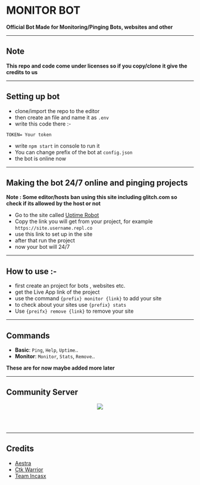 # MONITOR BOT

**Official Bot Made for Monitoring/Pinging Bots, websites and other**

--------------
## Note

**This repo and code come under licenses so if you copy/clone it give the credits to us**

-------

## Setting up bot
- clone/import the repo to the editor 
- then create an file and name it as `.env`
- write this code there :-
```env
TOKEN= Your token
```
- write `npm start` in console to run it
- You can change prefix of the bot at `config.json`
- the bot is online now
--------

## Making the bot 24/7 online and pinging projects

**Note : Some editor/hosts ban using this site including glitch.com so check if its allowed by the host or not**
- Go to the site called [Uptime Robot](https://uptimerobot.com/)
- Copy the link you will get from your project, for example `https://site.username.repl.co`
- use this link to set up in the site
- after that run the project
- now your bot will 24/7

--------

## How to use :-

- first create an project for bots , websites etc.
- get the Live App link of the project
- use the command `{prefix} monitor {link}` to add your site
- to check about your sites use `{prefix} stats`
- Use `{preifx} remove {link}` to remove your site

--------

## Commands

*   **Basic**: `Ping`, `Help`, `Uptime`.. 
*   **Monitor**: `Monitor`, `Stats`, `Remove`.. 


**These are for now maybe added more later**

-----

## Community Server
<center>
  <p align="center"> <a href="https://discord.gg/zrhMCbmTMF"><img src="https://invidget.switchblade.xyz/zrhMCbmTMF"/></a></center>
</p>
<br><br>

---- 

## Credits

- [Aestra](https://github.com/AestraDev)
- [Ctk Warrior](https://github.com/CTK-WARRIOR)
- [Team Incasx](https://github.com/Incasx)
